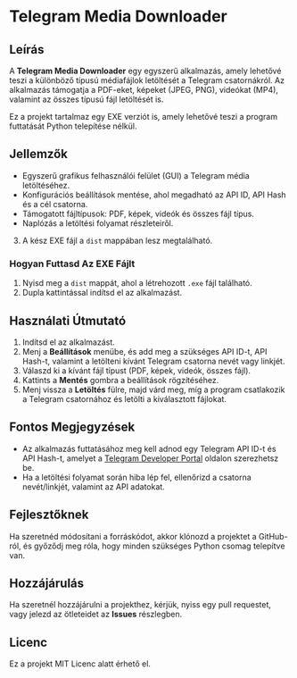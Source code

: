 # Telegram Media Downloader

## Leírás
A **Telegram Media Downloader** egy egyszerű alkalmazás, amely lehetővé teszi a különböző típusú médiafájlok letöltését a Telegram csatornákról. Az alkalmazás támogatja a PDF-eket, képeket (JPEG, PNG), videókat (MP4), valamint az összes típusú fájl letöltését is.

Ez a projekt tartalmaz egy EXE verziót is, amely lehetővé teszi a program futtatását Python telepítése nélkül.

## Jellemzők
- Egyszerű grafikus felhasználói felület (GUI) a Telegram média letöltéséhez.
- Konfigurációs beállítások mentése, ahol megadható az API ID, API Hash és a cél csatorna.
- Támogatott fájltípusok: PDF, képek, videók és összes fájl típus.
- Naplózás a letöltési folyamat részleteiről.


3. A kész EXE fájl a `dist` mappában lesz megtalálható.

### Hogyan Futtasd Az EXE Fájlt
1. Nyisd meg a `dist` mappát, ahol a létrehozott `.exe` fájl található.
2. Dupla kattintással indítsd el az alkalmazást.

## Használati Útmutató
1. Indítsd el az alkalmazást.
2. Menj a **Beállítások** menübe, és add meg a szükséges API ID-t, API Hash-t, valamint a letölteni kívánt Telegram csatorna nevét vagy linkjét.
3. Válaszd ki a kívánt fájl típust (PDF, képek, videók, összes fájl).
4. Kattints a **Mentés** gombra a beállítások rögzítéséhez.
5. Menj vissza a **Letöltés** fülre, majd várd meg, míg a program csatlakozik a Telegram csatornához és letölti a kiválasztott fájlokat.

## Fontos Megjegyzések
- Az alkalmazás futtatásához meg kell adnod egy Telegram API ID-t és API Hash-t, amelyet a [Telegram Developer Portal](https://my.telegram.org/auth) oldalon szerezhetsz be.
- Ha a letöltési folyamat során hiba lép fel, ellenőrizd a csatorna nevét/linkjét, valamint az API adatokat.

## Fejlesztőknek
Ha szeretnéd módosítani a forráskódot, akkor klónozd a projektet a GitHub-ról, és győződj meg róla, hogy minden szükséges Python csomag telepítve van.

## Hozzájárulás
Ha szeretnél hozzájárulni a projekthez, kérjük, nyiss egy pull requestet, vagy jelezd az ötleteidet az **Issues** részlegben.

## Licenc
Ez a projekt MIT Licenc alatt érhető el.

